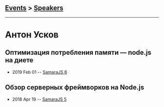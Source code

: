 ## [Events](../README.md) > [Speakers](../speakers.md)
---

# Антон Усков

## Оптимизация потребления памяти — node.js на диете
- 2019 Feb 01 -- [SamaraJS 6](https://www.youtube.com/watch?v=aciQ5zhxJiU)    
## Обзор серверных фреймворков на Node.js
- 2018 Apr 19 -- [SamaraJS 5](https://www.youtube.com/watch?v=YzYuQMo89fQ)    
